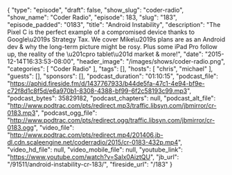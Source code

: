 {
  "type": "episode",
  "draft": false,
  "show_slug": "coder-radio",
  "show_name": "Coder Radio",
  "episode": 183,
  "slug": "183",
  "episode_padded": "0183",
  "title": "Android Instability",
  "description": "The Pixel C is the perfect example of a compromised device thanks to Google\u2019s Strategy Tax. We cover Mike\u2019s plans are as an Android dev & why the long-term picture might be rosy. Plus some iPad Pro follow up, the reality of the \u201cpro tablet\u201d market & more!",
  "date": "2015-12-14T16:33:53-08:00",
  "header_image": "/images/shows/coder-radio.png",
  "categories": [
    "Coder Radio"
  ],
  "tags": [],
  "hosts": [
    "chris",
    "michael"
  ],
  "guests": [],
  "sponsors": [],
  "podcast_duration": "01:10:15",
  "podcast_file": "https://aphid.fireside.fm/d/1437767933/b44de5fa-47c1-4e94-bf9e-c72f8d1c8f5d/e6a970b1-8308-4388-bf99-6f2c58193c99.mp3",
  "podcast_bytes": 35829182,
  "podcast_chapters": null,
  "podcast_alt_file": "http://www.podtrac.com/pts/redirect.mp3/traffic.libsyn.com/jbmirror/cr-0183.mp3",
  "podcast_ogg_file": "http://www.podtrac.com/pts/redirect.ogg/traffic.libsyn.com/jbmirror/cr-0183.ogg",
  "video_file": "http://www.podtrac.com/pts/redirect.mp4/201406.jb-dl.cdn.scaleengine.net/coderradio/2015/cr-0183-432p.mp4",
  "video_hd_file": null,
  "video_mobile_file": null,
  "youtube_link": "https://www.youtube.com/watch?v=SaIx0AiztQU",
  "jb_url": "/91511/android-instability-cr-183/",
  "fireside_url": "/183"
}

